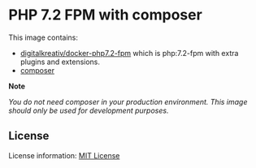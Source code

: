 # PHP 7.2 FPM with composer

This image contains:

* [digitalkreativ/docker-php7.2-fpm](https://github.com/digitalkreativ/docker-php7.2-fpm) which is php:7.2-fpm with extra plugins and extensions.
* [composer](https://getcomposer.org/)

**Note** 

*You do not need composer in your production environment. This image should only be used for development purposes.*


## License

License information: [MIT License](LICENSE)